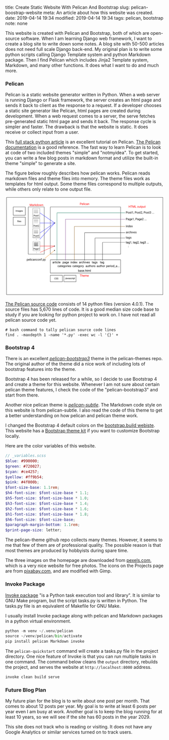 title: Create Static Website With Pelican And Bootstrap 
slug: pelican-boostrap-website
meta: An article about how this website was created. 
date: 2019-04-14 19:34
modified: 2019-04-14 19:34
tags: pelican, bootstrap
note: none


This website is created with Pelican and Bootstrap, both of which are open-source
software.  When I am learning Django web framework, I want to create a blog site to 
write down some notes. A blog site with 50-500 articles does not need full scale 
Django back-end. My original plan is to write some python scripts calling Django Template 
system and python Markdown package.  Then I find Pelican which includes
Jinja2 Template system, Markdown, and many other functions.  It does what 
I want to do and much more. 

### Pelican

Pelican is a static website generator written in Python. When a web server is running Django or Flask 
framework, the server creates an html page and sends it back to client 
as the response to a request. If a developer chooses a static site generator like 
Pelican, html pages are created during development.  When a web request comes
to a server, the serve fetches pre-generated static html page and sends it back. 
The response cycle is simpler and faster.  The drawback is that the website is static. 
It does receive or collect input from a user. 

This [full stack python article](https://www.fullstackpython.com/blog/generating-static-websites-pelican-jinja2-markdown.html) 
is an excellent tutorial on Pelican. 
[The Pelican documentation](https://docs.getpelican.com/en/stable/) 
is a good reference. The fast way to learn Pelican is to look at code of 
two included themes "simple" and "notmyidea".  To get started, you can 
write a few blog posts in markdown format and utilize the built-in theme 
"simple" to generate a site. 

The figure below roughly describes how pelican works. Pelican reads markdown files and 
theme files into memory.  The theme files work as templates for html output. 
Some theme files correspond to multiple outputs, while others only relate to 
one output file. 

<div style="max-width:800px">
  <img class="img-fluid" src="/images/img-pelican-work.svg" alt="How Pelican Work"> 
</div>

[The Pelican source code](https://github.com/getpelican/pelican/tree/4.0.1/pelican)
consists of 14 python files (version 4.0.1).  The source files has 5,670 lines of 
code. It is a good median size code base to study if you are looking for python 
project to work on. I have not read all pelican source code yet. 

```
# bash command to tally pelican source code lines
find . -maxdepth 1 -name '*.py' -exec wc -l '{}' +
```

### Bootstrap 4

There is an excellent 
[*pelican-bootstrap3*](https://github.com/getpelican/pelican-themes/tree/master/pelican-bootstrap3) 
theme in the pelican-themes repo.  The original author of the theme did a nice work
of including lots of bootstrap features into the theme. 

Bootstrap 4 has been released for a while, so I decide to use Bootstrap 4 and create a theme 
for this website. Whenever I am not sure about certain pelican theme features, 
I check the code of the "pelican-bootstrap3" and start from there. 

Another nice pelican theme is 
[*pelican-subtle*](https://github.com/pR0Ps/pelican-subtle). 
The Markdown code style on this website is from pelican-subtle. I also read the 
code of this theme to get a better understanding on how pelican and pelican theme work. 

I changed the Bootstrap 4 default colors on the 
[bootstrap.build webiste](https://bootstrap.build/). This website has a 
[Bootstrap theme kit](https://hackerthemes.com/kit/) if you want to customize 
Bootstrap locally.

Here are the color variables of this website. 
 
```Scss
// _variables.scss 
$blue: #990000;
$green: #720027;
$cyan: #ce4257;
$yellow: #ff9b54;
$pink: #4f000b;
$font-size-base: 1.1rem;
$h4-font-size: $font-size-base * 1.1;
$h5-font-size: $font-size-base * 1.0;
$h3-font-size: $font-size-base * 1.4;
$h2-font-size: $font-size-base * 1.6;
$h1-font-size: $font-size-base * 1.8;
$h6-font-size: $font-size-base;
$paragraph-margin-bottom: 1.1rem;
$print-page-size: letter;
```

The pelican-theme github repo collects many themes.  However, it seems to me that
few of them are of professional quality. The possible reason is that most 
themes are produced by hobbyists during spare time. 

The three images on the homepage are downloaded from 
[pexels.com](https://www.pexels.com/), 
which is a very nice website for free photos. The icons on the Projects page are from 
[pixabay.com](https://pixabay.com/), and are modified with Gimp. 
 
### Invoke Package

[Invoke package](http://docs.pyinvoke.org/en/1.2/getting-started.html)
"is a Python task execution tool and library". It is similar to GNU 
Make program, but the script tasks.py is written in Python.  The tasks.py 
file is an equivalent of Makefile for GNU Make. 

I usually install Invoke package along with pelican and Markdown packages in a
python virtual environment. 

```python
python -m venv ~/.venv/pelican
source ~/venv/pelican/bin/activate
pip install pelican Markdown invoke
```

The `pelican-quickstart` command will create a tasks.py file in the project directory. 
One nice feature of Invoke is that you can run multiple tasks in one command. The 
command below cleans the `output` directory, rebuilds the project, and serves the 
website at `http://localhost:8000` address. 

```bash
invoke clean build serve
```

### Future Blog Plan

My future plan for the blog is to write about one post per month.  That comes 
to about 12 posts per year.  My goal is to write at least 6 posts per year 
even I am busy at work.  Another goal is to keep the blog running for at 
least 10 years, so we will see if the site has 60 posts in the year 2029. 

This site does not track who is reading or visiting. It does not have any 
Google Analytics or similar services turned on to track users. 



 

